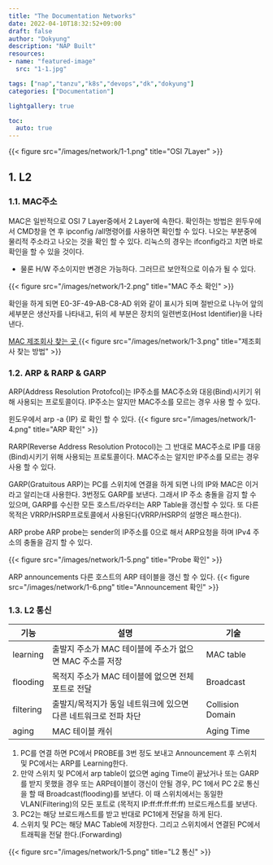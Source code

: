 ```yaml
---
title: "The Documentation Networks"
date: 2022-04-10T18:32:52+09:00
draft: false
author: "Dokyung"
description: "NAP Built"
resources:
- name: "featured-image"
  src: "1-1.jpg"

tags: ["nap","tanzu","k8s","devops","dk","dokyung"]
categories: ["Documentation"]

lightgallery: true

toc:
  auto: true
---
```


{{< figure src="/images/network/1-1.png" title="OSI 7Layer" >}}

## 1. L2
### 1.1. MAC주소
MAC은 일반적으로 OSI 7 Layer중에서 2 Layer에 속한다. 확인하는 방법은 윈두우에서 CMD창을 연 후 ipconfig /all명령어를 사용하면 확인할 수 있다. 나오는 부분중에 물리적 주소라고 나오는 것을 확인 할 수 있다. 리눅스의 경우는 ifconfig라고 치면 바로 확인을 할 수 있을 것이다.
* 물론 H/W 주소이지만 변경은 가능하다. 그러므르 보안적으로 이슈가 될 수 있다.

{{< figure src="/images/network/1-2.png" title="MAC 주소 확인" >}}

확인을 하게 되면
E0-3F-49-AB-C8-AD
위와 같이 표시가 되며 절반으로 나누어 앞의 세부분은 생산자를 나타내고, 뒤의 세 부분은 장치의 일련번호(Host Identifier)을 나타낸다.

[<i class="fas fa-link"></i> MAC 제조회사 찾는 곳 ](https://regauth.standards.ieee.org/standards-ra-web/pub/view.html#registries)
{{< figure src="/images/network/1-3.png" title="제조회사 찾는 방법" >}}

### 1.2. ARP & RARP & GARP

ARP(Address Resolution Protofcol)는 IP주소를 MAC주소와 대응(Bind)시키기 위해 사용되는 프로토콜이다.
IP주소는 알지만 MAC주소를 모르는 경우 사용 할 수 있다.

윈도우에서 arp -a {IP} 로 확인 할 수 있다.
{{< figure src="/images/network/1-4.png" title="ARP 확인" >}}

RARP(Reverse Address Resolution Protocol)는 그 반대로 MAC주소로 IP를 대응(Bind)시키기 위해 사용되는 프로토콜이다.
MAC주소는 알지만 IP주소를 모르는 경우 사용 할 수 있다.

GARP(Gratuitous ARP)는 PC를 스위치에 연결을 하게 되면 나의 IP와 MAC은 이거라고 알리는대 사용한다. 3번정도 GARP를 보낸다. 그래서 IP 주소 충돌을 감지 할 수 있으며, GARP를 수신한 모든 호스트/라우터는 ARP Table을 갱신할 수 있다. 또 다른 목적은 VRRP/HSRP프로토콜에서 사용된다(VRRP/HSRP의 설명은 패스한다). 

ARP probe
ARP probe는 sender의 IP주소를 0으로 해서 ARP요청을 하며 IPv4 주소의 충돌을 감지 할 수 있다.

{{< figure src="/images/network/1-5.png" title="Probe 확인" >}}

ARP announcements
다른 호스트의 ARP 테이블을 갱신 할 수 있다.
{{< figure src="/images/network/1-6.png" title="Announcement 확인" >}}

### 1.3. L2 통신

| 기능 | 설명 | 기술 |
| ---- | ---- | ------------ | 
| learning  | 출발지 주소가 MAC 테이블에 주소가 없으면 MAC 주소를 저장 | MAC table |
| flooding  | 목적지 주소가 MAC 테이블에 없으면 전체 포트로 전달 | Broadcast |
| filtering | 출발지/목적지가 동일 네트워크에 있으면 다른 네트워크로 전파 차단 | Collision Domain |
| aging     | MAC 테이블 캐쉬 | Aging Time |

1. PC를 연결 하면 PC에서 PROBE를 3번 정도 보내고 Announcement 후 스위치 및 PC에서는 ARP를 Learning한다.
2. 만약 스위치 및 PC에서 arp table이 없으면 aging Time이 끝났거나 또는 GARP를 받지 못했을 경우 또는 ARP테이블이 갱신이 안될 경우, PC 1에서 PC 2로 통신을 할 때 Broadcast(flooding)를 보낸다. 이 때 스위치에서는 동일한 VLAN(Filtering)의 모든 포트로 (목적지 IP:ff:ff:ff:ff:ff) 브로드캐스트를 보낸다. 
3. PC2는 해당 브로드캐스트를 받고 반대로 PC1에게 전달을 하게 된다.
4. 스위치 및 PC는 해당 MAC Table에 저장한다. 그리고 스위치에서 연결된 PC에서 트래픽을 전달 한다.(Forwarding) 

{{< figure src="/images/network/1-5.png" title="L2 통신" >}}


